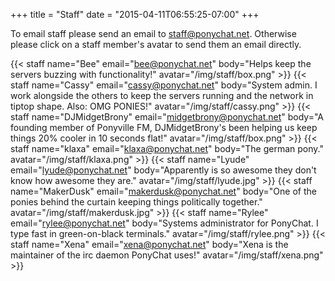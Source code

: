 +++
title = "Staff"
date = "2015-04-11T06:55:25-07:00"
+++

<style>
img {
    border: 0 none;
}
</style>

To email staff please send an email to 
[staff@ponychat.net](mailto:staff@ponychat.net). Otherwise please click on 
a staff member's avatar to send them an email directly.

{{< staff name="Bee" email="bee@ponychat.net" body="Helps keep the servers buzzing with functionality!" avatar="/img/staff/box.png" >}}
{{< staff name="Cassy" email="cassy@ponychat.net" body="System admin. I work alongside the others to keep the servers running and the network in tiptop shape. Also: OMG PONIES!" avatar="/img/staff/cassy.png" >}}
{{< staff name="DJMidgetBrony" email="midgetbrony@ponychat.net" body="A founding member of Ponyville FM, DJMidgetBrony's been helping us keep things 20% cooler in 10 seconds flat!" avatar="/img/staff/box.png" >}}
{{< staff name="klaxa" email="klaxa@ponychat.net" body="The german pony." avatar="/img/staff/klaxa.png" >}}
{{< staff name="Lyude" email="lyude@ponychat.net" body="Apparently is so awesome they don't know how awesome they are." avatar="/img/staff/lyude.jpg" >}}
{{< staff name="MakerDusk" email="makerdusk@ponychat.net" body="One of the ponies behind the curtain keeping things politically together." avatar="/img/staff/makerdusk.jpg" >}}
{{< staff name="Rylee" email="rylee@ponychat.net" body="Systems administrator for PonyChat. I type fast in green-on-black terminals." avatar="/img/staff/rylee.png" >}}
{{< staff name="Xena" email="xena@ponychat.net" body="Xena is the maintainer of the irc daemon PonyChat uses!" avatar="/img/staff/xena.png" >}}
